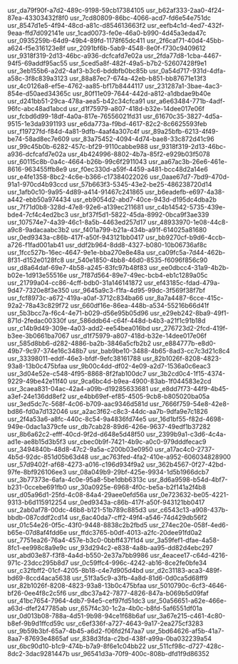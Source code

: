 usr_da79f90f-a7d2-489c-9198-59cb17384105
usr_b62af333-2aa0-4f24-87ea-43303432f8f0
usr_7cd80809-86bc-4066-acd7-fd6e54e751dc
usr_8547d1e5-4f94-48cd-a81c-d854613663f2
usr_eefb4c1d-4ed7-432f-9eaa-ffd7d092141e
usr_1cad0073-fe0e-46a0-b990-4d45a3eda47c
usr_0935259b-64d9-49b4-89fd-1178f65dc411
usr_2f6caf71-40d4-45bb-a624-f5e316123e8f
usr_2091bf6b-5ab9-4548-8e0f-f730c9409612
usr_9318f319-2d13-46bc-a936-dcfcafd7e02a
usr_2fda77d8-1cba-4467-94f5-69addf95ac55
usr_5ced5a8f-482f-49a5-b7b2-52607428f9e1
usr_3eb155b6-a2d2-4af3-b3c6-bddbfb0bc85b
usr_0a54d717-931d-4dfa-a58c-3f8c839a3123
usr_88a87ec7-674a-42eb-b851-bb87671e13f3
usr_4c0126a8-ef5e-4762-aa85-bf17b8444117
usr_231287a1-3bae-4ac3-854e-d50aed34365c
usr_80f11e09-7644-442d-a812-a1dbdae9b40e
usr_d241bb51-29ca-478a-aea5-b42c34cfca91
usr_a6e63484-771b-4adf-96fc-abc48ad1abcd
usr_d1f75979-a807-418d-b32e-14dee017e06f
usr_fcbd6d99-18df-4a0a-817e-76556021fd31
usr_61670c35-3827-4d5a-9515-1e3da9391193
usr_e6da773a-f9bd-4617-82c2-8c6625593feb
usr_f19727fd-f84d-4a81-9dfb-4aaf4a307c4f
usr_89a25bfb-6213-4f49-be74-58ad8ec7e609
usr_83a75452-4094-4d74-bae8-33c872d41c96
usr_99c45b0b-6282-457c-bf29-9110cabbe988
usr_9318f319-2d13-46bc-a936-dcfcafd7e02a
usr_4b424996-8802-4b7a-85f2-e929b03f5078
usr_60115c8b-0a4c-4664-b26b-99c6f2911043
usr_aa67ac3b-26e6-461e-8616-963455ffb8e9
usr_f0ec330d-a59f-4459-a481-bcc48d2a14e6
usr_e4fe1358-8bc2-4c6e-b366-c17384022026
usr_0aae67d7-7bd9-470d-91a1-970cd4b93ccd
usr_57b663f3-5345-43e2-be25-486238720d14
usr_1afb0c10-9a95-4d89-a414-91467c241865
usr_b6eadefb-e697-4a38-a442-ebb50a974434
usr_eb9054d2-abd7-40ce-943d-d195dc4dba2b
usr_7f71d0b8-328d-47e8-92e6-a139ec211681
usr_c4b14542-5735-439e-bde4-7cf4c4ed2bc3
usr_bf37f5d1-5822-45da-8992-0bca9f3ae339
usr_107574e7-4a39-46c1-8a5b-4463ed257d17
usr_48933970-1e08-44c8-a9c8-9adacaabc3b2
usr_f401a799-b21a-434b-a91f-614025a81680
usr_0ed9343a-c86b-417f-a50f-943121bb0417
usr_bb9270cf-b9d6-4ccb-a726-f1fad001ab41
usr_ddf2b964-8dd8-4327-b080-10b06736af8c
usr_1fcc527b-16ec-4647-9e1e-bba270e8e48a
usr_ca09fc5a-7d44-462b-8f31-d152e0128fc8
usr_540e1850-4bb8-46d0-8535-f6096f856c90
usr_d8a64daf-69e7-4b58-a245-83fc97b48f83
usr_ee0dbcc4-31a9-4b2b-b02e-1d913e55516e
usr_7f87d564-89e7-49ec-bcb4-eb1c1289a05c
usr_21799a04-cc86-4cff-bdb0-31a146141872
usr_ef43185c-fdad-479a-9d47-7320e8f3e350
usr_9645a9c3-f1fa-4d95-99dc-3f569f38f7bf
usr_fcf8973c-a672-419a-a0af-3712c834ba66
usr_8a7a4487-6cce-415c-92a2-78a43c829f72
usr_660df16e-86ea-448b-a534-55216b66d41f
usr_5b3bcc7a-f6c4-4e71-b029-d56e95b05d96
usr_e29eb242-8ba9-49f1-871d-2fedac00330f
usr_586ddb64-c64f-448d-b4b3-a21f1c91b18d
usr_c14b9d49-309e-4a03-add2-ee54bea016bd
usr_276723d2-2fcd-419f-b3ee-3b0661ba7067
usr_d1f75979-a807-418d-b32e-14dee017e06f
usr_585d8bb6-d282-4886-ba2b-3846a5cfb2b2
usr_e884777b-e8d0-49b7-9c97-374e16c348b7
usr_bab9be10-3488-4b65-8ad3-cc7c3d21c8c4
usr_33398011-eddf-46e3-bfdf-9efc38161788
usr_82b1026f-8208-4823-93a8-13b0c475bfaa
usr_9b00c4dd-df02-4e09-a2d7-1536a0c6eac3
usr_3d04e52e-c548-4f95-8868-8f2fab100dc7
usr_3b2cd0c4-1f15-4374-9229-49be42e11f40
usr_9ca6bc4d-b9ea-4900-83ab-1f044583e2cd
usr_3caea831-04ac-42a4-a09b-d19285633681
usr_e8dd7f73-44f9-4b45-a3ef-24e136dd8ef2
usr_e4bb69ef-ef85-4505-9cb8-b805020ba05a
usr_3ed5dc7c-568f-4c06-b709-aac9346d581d
usr_7666f759-54e8-42e8-bd86-fd0a7d132046
usr_a2ac3f62-c8c3-44dc-aa7b-9dfa9e7c1826
usr_2f4a53a6-a8fc-440c-8c54-9a4836fd74e5
usr_16d1bf55-f82d-4698-949e-0dac1a379cfe
usr_db7cab28-89d6-426e-9637-49edf1b37282
usr_8b6a62c2-efff-40cd-9f2d-d648e5d48f50
usr_2399b9a1-c3d6-4c4a-ad1e-ae8b15d3b5f3
usr_cbec0b9f-7421-4b9c-a0c0-979dddfecac9
usr_3494840b-48d8-47c2-9a5a-c200b03e0950
usr_a17ac4c0-2737-4b5d-92dc-851d05b63d48
usr_ac763fed-4fa2-410e-a952-606034828900
usr_57d9402f-af68-4273-a016-c196d934f9a2
usr_362b4567-0f27-42bd-97fe-8bf926106ee3
usr_08a049b9-29bf-425e-9934-1d5b1966dcb7
usr_3b77373e-6afa-4c0e-95a8-5be1dbb6313c
usr_8d6a9598-b54d-4bf7-b231-0ccebe691fb0
usr_30a0925e-6968-4f0c-be5a-b2f141a2f4b8
usr_d05a96d1-25fd-4c08-84a4-29aee0efd56a
usr_0e723632-be05-4221-9313-b6d115912254
usr_0ed9343a-c86b-417f-a50f-943121bb0417
usr_2ab0af78-00dc-46b8-b121-51b789c885d3
usr_c6543c13-a908-437b-bbdb-087cddf2cd14
usr_6ac40da7-cff2-49f4-a546-74d429db56f2
usr_01c54e26-0f5c-43f0-9448-8838c2b2fbd5
usr_274ec20e-058f-4ed6-b65e-07d8af4fdd6e
usr_ffdc3765-b0df-4013-a2fc-20dee91fd0a2
usr_7751ea26-76a4-457e-b3c0-0bbff437f1d4
usr_3a59fef1-dfae-4a58-8fc1-ee998c8a9e9c
usr_93d294c2-e838-4a8b-aa95-dd82d4ebc297
usr_abd03e87-f3f8-4a4d-b550-2e37a7bb9986
usr_4eacee17-c64d-4216-971c-23dcc295b8d7
usr_0c59ffc4-996c-4242-ab16-8ce2fe0bfe34
usr_c32fbff2-01cf-4205-8b18-c4e7d905d4bd
usr_d2c31183-aca3-489f-bd69-8ccd4aca5638
usr_51f3a5c9-a3fb-4a8d-81d6-0d0ca5d68ff9
usr_82b1026f-8208-4823-93a8-13b0c475bfaa
usr_5010790c-6cf3-4646-bf26-0ee4f8c2c5f6
usr_dbc37a42-7877-4826-847a-b069b5d09faf
usr_41bc7654-7964-4db7-94e5-cef97fd51dc3
usr_50a56651-a62e-466e-a63d-dfef247785ab
usr_657f4c30-1c2a-4b0c-b8fd-5af6551df01a
usr_0d013b08-788a-4d51-9b98-94ce1f68b6af
usr_3a67e215-c461-4c80-b8ef-9b9d1ffcd59c
usr_c6ef336f-a727-4643-9a17-2ea275cf3283
usr_9b59b3bf-65a7-4b45-a6d2-f06fd2f47aa7
usr_5bd64626-af5b-41a7-8aa7-87693e4865af
usr_838d3fda-c2bd-438f-a99a-0ba032239a54
usr_6bc90d10-b1c9-474b-b7a9-8f6e1c04bb22
usr_511cf98c-d727-428c-8dc2-3dac9281447b
usr_96541d3a-70f9-400c-808b-dfd1f9d86352
